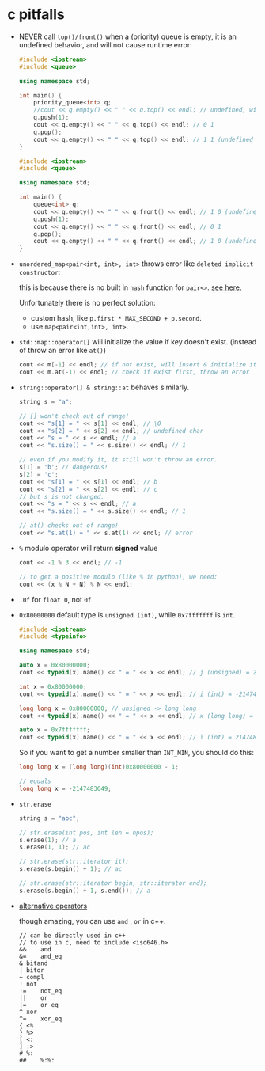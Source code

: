 # c pitfalls

* NEVER call `top()/front()` when a  (priority) queue is empty, it is an undefined behavior, and will not cause runtime error:

  ```cpp
  #include <iostream>
  #include <queue>
  
  using namespace std;
  
  int main() {
      priority_queue<int> q;
      //cout << q.empty() << " " << q.top() << endl; // undefined, will destroy the priority queue and nothing is printed...
      q.push(1);
      cout << q.empty() << " " << q.top() << endl; // 0 1
      q.pop();
      cout << q.empty() << " " << q.top() << endl; // 1 1 (undefined behavior, seems still the last top element.)
  }
  ```

  ```cpp
  #include <iostream>
  #include <queue>
  
  using namespace std;
  
  int main() {
      queue<int> q;
      cout << q.empty() << " " << q.front() << endl; // 1 0 (undefined behavior, seems default to 0)
      q.push(1);
      cout << q.empty() << " " << q.front() << endl; // 0 1
      q.pop();
      cout << q.empty() << " " << q.front() << endl; // 1 0 (undefined behavior)
  }
  ```

  

* `unordered_map<pair<int, int>, int>` throws error like `deleted implicit constructor`:

  this is because there is no built in `hash` function for `pair<>`. [see here.](https://stackoverflow.com/questions/62869571/call-to-implicitly-deleted-default-constructor-of-unordered-set-vectorint)

  Unfortunately there is no perfect solution:

  * custom hash, like `p.first * MAX_SECOND + p.second`.
  * use `map<pair<int,int>, int>`.

  

* `std::map::operator[]` will initialize the value if key doesn't exist. (instead of throw an error like `at()`)

  ```c++
  cout << m[-1] << endl; // if not exist, will insert & initialize it ! (here int --> 0)
  cout << m.at(-1) << endl; // check if exist first, throw an error
  ```

* `string::operator[] & string::at` behaves similarly.

  ```c++
  string s = "a";
  
  // [] won't check out of range!
  cout << "s[1] = " << s[1] << endl; // \0
  cout << "s[2] = " << s[2] << endl; // undefined char
  cout << "s = " << s << endl; // a
  cout << "s.size() = " << s.size() << endl; // 1
  
  // even if you modify it, it still won't throw an error.
  s[1] = 'b'; // dangerous!
  s[2] = 'c';
  cout << "s[1] = " << s[1] << endl; // b 
  cout << "s[2] = " << s[2] << endl; // c
  // but s is not changed.
  cout << "s = " << s << endl; // a
  cout << "s.size() = " << s.size() << endl; // 1
  
  // at() checks out of range!
  cout << "s.at(1) = " << s.at(1) << endl; // error
  ```

  

* `%` modulo operator will return **signed** value

  ```c++
  cout << -1 % 3 << endl; // -1
  
  // to get a positive modulo (like % in python), we need:
  cout << (x % N + N) % N << endl;
  ```

* `.0f` for `float 0`, not `0f`

* `0x80000000` default type is `unsigned (int)`, while `0x7fffffff` is `int`.

  ```cpp
  #include <iostream>
  #include <typeinfo>
  
  using namespace std;
  
  auto x = 0x80000000;
  cout << typeid(x).name() << " = " << x << endl; // j (unsigned) = 2147483648 
  
  int x = 0x80000000;
  cout << typeid(x).name() << " = " << x << endl; // i (int) = -2147483648
  
  long long x = 0x80000000; // unsigned -> long long
  cout << typeid(x).name() << " = " << x << endl; // x (long long) = 2147483648
  
  auto x = 0x7fffffff;
  cout << typeid(x).name() << " = " << x << endl; // i (int) = 2147483647
  ```

  So if you want to get a number smaller than `INT_MIN`, you should do this:

  ```cpp
  long long x = (long long)(int)0x80000000 - 1;
  
  // equals
  long long x = -2147483649;
  ```

* `str.erase`

  ```cpp
  string s = "abc";
  
  // str.erase(int pos, int len = npos);
  s.erase(1); // a
  s.erase(1, 1); // ac
  
  // str.erase(str::iterator it);
  s.erase(s.begin() + 1); // ac
  
  // str.erase(str::iterator begin, str::iterator end);
  s.erase(s.begin() + 1, s.end()); // a
  ```

* [alternative operators](https://en.cppreference.com/w/cpp/language/operator_alternative)

  though amazing, you can use `and` , `or` in c++.

  ```
  // can be directly used in c++
  // to use in c, need to include <iso646.h>
  &&	and
  &=	and_eq
  &	bitand
  |	bitor
  ~	compl
  !	not
  !=	not_eq
  ||	or
  |=	or_eq
  ^	xor
  ^=	xor_eq
  {	<%
  }	%>
  [	<:
  ]	:>
  #	%:
  ##	%:%:
  ```

  
